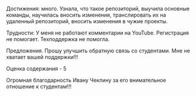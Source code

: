 Достижения: много. Узнала, что такое репозиторий, выучила основные команды, научилась вносить изменения, транслировать их на удаленный репозиторий, вносить изменения в чужие проекты. 

Трудности: У меня не работают комментарии на YouTube. Регистрация не помогает. Техподдержка не помогла. 

Предложения. Прошу улучшить обратную связь со студентами. Мне не хватает вашей поддержки!!! 

Оценка содержания - 5

Огромная благодарность Ивану Чеклину за его внимательное отношение к студентам!!! 